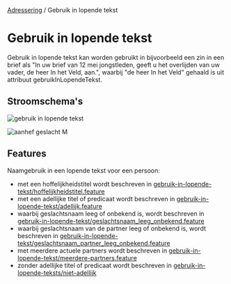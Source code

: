[Adressering](/personen/informatieproducten/adressering) / Gebruik in lopende tekst

# Gebruik in lopende tekst

Gebruik in lopende tekst kan worden gebruikt in bijvoorbeeld een zin in een brief als "In uw brief van 12 mei jongstleden, geeft u het overlijden van uw vader, de heer In het Veld, aan.", waarbij "de heer In het Veld" gehaald is uit attribuut gebruikInLopendeTekst.

## Stroomschema's

![gebruik in lopende tekst](stroomschema-gebruikinlopendetekst.png)

![aanhef geslacht M](stroomschema-aanhef-M.png)

## Features

Naamgebruik in een lopende tekst voor een persoon:
- met een hoffelijkheidstitel wordt beschreven in [gebruik-in-lopende-tekst/hoffelijkheidstitel.feature](/features/persoon/adressering/gebruikinlopendetekst/hoffelijkheidstitel.feature)
- met een adellijke titel of predicaat wordt beschreven in [gebruik-in-lopende-tekst/adellijk.feature](/features/persoon/adressering/gebruikinlopendetekst/adellijk.feature)
- waarbij geslachtsnaam leeg of onbekend is, wordt beschreven in [gebruik-in-lopende-tekst/geslachtsnaam_leeg_onbekend.feature](/features/persoon/adressering/gebruikinlopendetekst/geslachtsnaam_leeg_onbekend.feature)
- waarbij geslachtsnaam van de partner leeg of onbekend is, wordt beschreven in [gebruik-in-lopende-tekst/geslachtsnaam_partner_leeg_onbekend.feature](/features/persoon/adressering/gebruikinlopendetekst/geslachtsnaam_partner_leeg_onbekend.feature)
- met meerdere actuele partners wordt beschreven in [gebruik-in-lopende-tekst/meerdere-partners.feature](/features/persoon/adressering/gebruikinlopendetekst/meerdere-partners.feature)
- zonder adellijke titel of predicaat wordt beschreven in [gebruik-in-lopende-teksts/niet-adellijk](/features/persoon/adressering/gebruikinlopendetekst/niet-adellijk.feature)
